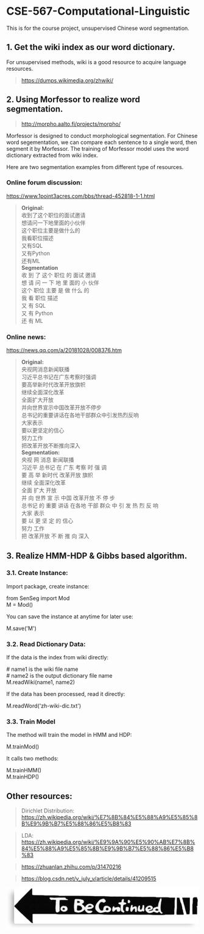 # CSE-567-Computational-Linguistic
This is for the course project, unsupervised Chinese word segmentation.

## 1. Get the wiki index as our word dictionary.

For unsupervised methods, wiki is a good resource to acquire language resources.

> https://dumps.wikimedia.org/zhwiki/

## 2. Using Morfessor to realize word segmentation.

> http://morpho.aalto.fi/projects/morpho/

Morfessor is designed to conduct morphological segmentation. For Chinese word segementation,
we can compare each sentence to a single word, then segment it by Morfessor. The training of
Morfessor model uses the word dictionary extracted from wiki index.

Here are two segmentation examples from different type of resources.
### Online forum discussion:
https://www.1point3acres.com/bbs/thread-452818-1-1.html

> **Original:**  
收到了这个职位的面试邀请  
想请问一下地里面的小伙伴  
这个职位主要是做什么的  
我看职位描述  
又有SQL  
又有Python  
还有ML  
**Segmentation**  
收 到 了 这个 职位 的 面试 邀请  
想 请 问 一 下 地 里 面的 小 伙伴  
这个 职位 主要 是 做 什么 的  
我 看 职位 描述  
又 有 SQL  
又 有 Python  
还 有 ML  

### Online news:
https://news.qq.com/a/20181028/008376.htm

> **Original:**  
央视网消息新闻联播  
习近平总书记在广东考察时强调  
要高举新时代改革开放旗帜  
继续全面深化改革  
全面扩大开放  
并向世界宣示中国改革开放不停步  
总书记的重要讲话在各地干部群众中引发热烈反响  
大家表示  
要以更坚定的信心  
努力工作  
把改革开放不断推向深入  
**Segmentation:**  
央视 网 消息 新闻联播  
习近平 总书记 在 广东 考察 时 强 调  
要 高 举 新时代 改革开放 旗帜  
继续 全面深化改革  
全面 扩大 开放  
并 向 世界 宣 示 中国 改革开放 不 停 步  
总书记 的 重要 讲话 在各地 干部 群众 中 引 发 热 烈 反 响  
大家 表示  
要 以 更 坚 定 的 信心  
努力 工作  
把 改革开放 不 断 推 向 深入  

## 3. Realize HMM-HDP & Gibbs based algorithm.

### 3.1. Create Instance:

Import package, create instance:  
>
from SenSeg import Mod  
M = Mod()  

You can save the instance at anytime for later use:  
>
M.save('M')  

### 3.2. Read Dictionary Data:

If the data is the index from wiki directly:  
>
\# name1 is the wiki file name  
\# name2 is the output dictionary file name  
M.readWiki(name1, name2)  

If the data has been processed, read it directly:  
>
M.readWord('zh-wiki-dic.txt')  

### 3.3. Train Model

The method will train the model in HMM and HDP:  
>
M.trainMod()

It calls two methods:  
>
M.trainHMM()  
M.trainHDP()  


## Other resources:

> Dirichlet Distribution:
https://zh.wikipedia.org/wiki/%E7%8B%84%E5%88%A9%E5%85%8B%E9%9B%B7%E5%88%86%E5%B8%83

> LDA:
https://zh.wikipedia.org/wiki/%E9%9A%90%E5%90%AB%E7%8B%84%E5%88%A9%E5%85%8B%E9%9B%B7%E5%88%86%E5%B8%83

> https://zhuanlan.zhihu.com/p/31470216

> https://blog.csdn.net/v_july_v/article/details/41209515

![](/tobecontinued.jpg)